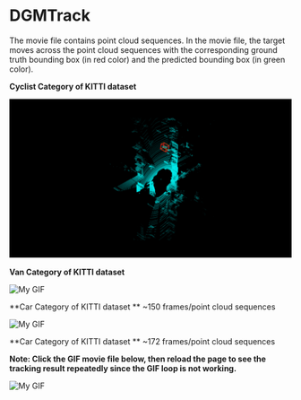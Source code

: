 # DGMTrack

The movie file contains point cloud sequences. In the movie file, the target moves across the point cloud sequences with the corresponding ground truth bounding box (in red color) and the predicted bounding box (in green color).



**Cyclist Category of KITTI dataset**

![My GIF](cyclist_animated.gif)




**Van Category of KITTI dataset**

![My GIF](animation_van148(0).gif)



**Car Category of KITTI dataset **
~150 frames/point cloud sequences

![My GIF](animated_car150.gif)



**Car Category of KITTI dataset **
~172 frames/point cloud sequences

**Note: Click the GIF movie file below, then reload the page to see the tracking result repeatedly since the GIF loop is not working.**

![My GIF](caranimation_172.gif)
